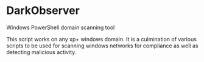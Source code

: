 # DarkObserver
Windows PowerShell domain scanning tool

This script works on any xp+ windows domain.  It is a culmination of various scripts to be used for scanning windows networks for compliance as well as detecting malicious activity.
